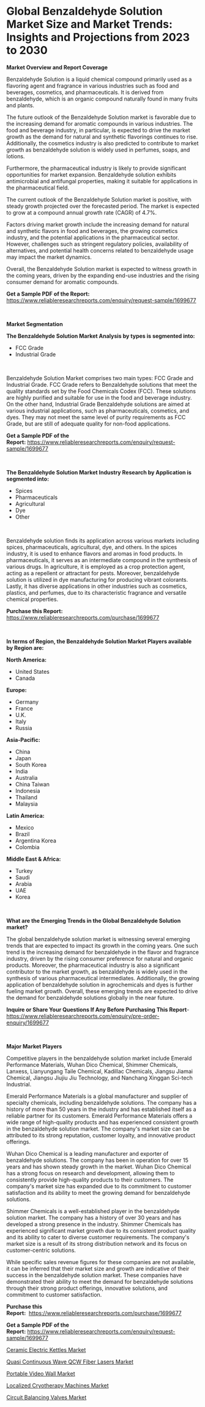 <p><h1>Global Benzaldehyde Solution Market Size and Market Trends: Insights and Projections from 2023 to 2030</h1></p><p><strong>Market Overview and Report Coverage</strong></p>
<p><p>Benzaldehyde Solution is a liquid chemical compound primarily used as a flavoring agent and fragrance in various industries such as food and beverages, cosmetics, and pharmaceuticals. It is derived from benzaldehyde, which is an organic compound naturally found in many fruits and plants.</p><p>The future outlook of the Benzaldehyde Solution market is favorable due to the increasing demand for aromatic compounds in various industries. The food and beverage industry, in particular, is expected to drive the market growth as the demand for natural and synthetic flavorings continues to rise. Additionally, the cosmetics industry is also predicted to contribute to market growth as benzaldehyde solution is widely used in perfumes, soaps, and lotions.</p><p>Furthermore, the pharmaceutical industry is likely to provide significant opportunities for market expansion. Benzaldehyde solution exhibits antimicrobial and antifungal properties, making it suitable for applications in the pharmaceutical field.</p><p>The current outlook of the Benzaldehyde Solution market is positive, with steady growth projected over the forecasted period. The market is expected to grow at a compound annual growth rate (CAGR) of 4.7%.</p><p>Factors driving market growth include the increasing demand for natural and synthetic flavors in food and beverages, the growing cosmetics industry, and the potential applications in the pharmaceutical sector. However, challenges such as stringent regulatory policies, availability of alternatives, and potential health concerns related to benzaldehyde usage may impact the market dynamics.</p><p>Overall, the Benzaldehyde Solution market is expected to witness growth in the coming years, driven by the expanding end-use industries and the rising consumer demand for aromatic compounds.</p></p>
<p><strong>Get a Sample PDF of the Report:</strong> <a href="https://www.reliableresearchreports.com/enquiry/request-sample/1699677">https://www.reliableresearchreports.com/enquiry/request-sample/1699677</a></p>
<p>&nbsp;</p>
<p><strong>Market Segmentation</strong></p>
<p><strong>The Benzaldehyde Solution Market Analysis by types is segmented into:</strong></p>
<p><ul><li>FCC Grade</li><li>Industrial Grade</li></ul></p>
<p>&nbsp;</p>
<p><p>Benzaldehyde Solution Market comprises two main types: FCC Grade and Industrial Grade. FCC Grade refers to Benzaldehyde solutions that meet the quality standards set by the Food Chemicals Codex (FCC). These solutions are highly purified and suitable for use in the food and beverage industry. On the other hand, Industrial Grade Benzaldehyde solutions are aimed at various industrial applications, such as pharmaceuticals, cosmetics, and dyes. They may not meet the same level of purity requirements as FCC Grade, but are still of adequate quality for non-food applications.</p></p>
<p><strong>Get a Sample PDF of the Report:</strong>&nbsp;<a href="https://www.reliableresearchreports.com/enquiry/request-sample/1699677">https://www.reliableresearchreports.com/enquiry/request-sample/1699677</a></p>
<p>&nbsp;</p>
<p><strong>The Benzaldehyde Solution Market Industry Research by Application is segmented into:</strong></p>
<p><ul><li>Spices</li><li>Pharmaceuticals</li><li>Agricultural</li><li>Dye</li><li>Other</li></ul></p>
<p>&nbsp;</p>
<p><p>Benzaldehyde solution finds its application across various markets including spices, pharmaceuticals, agricultural, dye, and others. In the spices industry, it is used to enhance flavors and aromas in food products. In pharmaceuticals, it serves as an intermediate compound in the synthesis of various drugs. In agriculture, it is employed as a crop protection agent, acting as a repellent or attractant for pests. Moreover, benzaldehyde solution is utilized in dye manufacturing for producing vibrant colorants. Lastly, it has diverse applications in other industries such as cosmetics, plastics, and perfumes, due to its characteristic fragrance and versatile chemical properties.</p></p>
<p><strong>Purchase this Report:</strong>&nbsp; <a href="https://www.reliableresearchreports.com/purchase/1699677">https://www.reliableresearchreports.com/purchase/1699677</a></p>
<p>&nbsp;</p>
<p><strong>In terms of Region, the Benzaldehyde Solution Market Players available by Region are:</strong></p>
<p>
    <p> <strong> North America: </strong>
        <ul>
            <li>United States</li>
            <li>Canada</li>
        </ul>
        </p> 
    <p> <strong> Europe: </strong>
        <ul>
            <li>Germany</li>
            <li>France</li>
            <li>U.K.</li>
            <li>Italy</li>
            <li>Russia</li>
        </ul>
        </p> 
    <p> <strong> Asia-Pacific: </strong>
        <ul>
            <li>China</li>
            <li>Japan</li>
            <li>South Korea</li>
            <li>India</li>
            <li>Australia</li>
            <li>China Taiwan</li>
            <li>Indonesia</li>
            <li>Thailand</li>
            <li>Malaysia</li>
        </ul>
        </p> 
    <p> <strong> Latin America: </strong>
        <ul>
            <li>Mexico</li>
            <li>Brazil</li>
            <li>Argentina Korea</li>
            <li>Colombia</li>
        </ul>
        </p> 
    <p> <strong> Middle East & Africa: </strong>
        <ul>
            <li>Turkey</li>
            <li>Saudi</li>
            <li>Arabia</li>
            <li>UAE</li>
            <li>Korea</li>
        </ul>
    </p>
    </p>
<p>&nbsp;</p>
<p><strong>What are the Emerging Trends in the Global Benzaldehyde Solution market?</strong></p>
<p><p>The global benzaldehyde solution market is witnessing several emerging trends that are expected to impact its growth in the coming years. One such trend is the increasing demand for benzaldehyde in the flavor and fragrance industry, driven by the rising consumer preference for natural and organic products. Moreover, the pharmaceutical industry is also a significant contributor to the market growth, as benzaldehyde is widely used in the synthesis of various pharmaceutical intermediates. Additionally, the growing application of benzaldehyde solution in agrochemicals and dyes is further fueling market growth. Overall, these emerging trends are expected to drive the demand for benzaldehyde solutions globally in the near future.</p></p>
<p><strong>Inquire or Share Your Questions If Any Before Purchasing This Report</strong>- <a href="https://www.reliableresearchreports.com/enquiry/pre-order-enquiry/1699677">https://www.reliableresearchreports.com/enquiry/pre-order-enquiry/1699677</a></p>
<p>&nbsp;</p>
<p><strong>Major Market Players</strong></p>
<p><p>Competitive players in the benzaldehyde solution market include Emerald Performance Materials, Wuhan Dico Chemical, Shimmer Chemicals, Lanxess, Lianyungang Taile Chemical, Kadillac Chemicals, Jiangsu Jiamai Chemical, Jiangsu Jiujiu Jiu Technology, and Nanchang Xinggan Sci-tech Industrial.</p><p>Emerald Performance Materials is a global manufacturer and supplier of specialty chemicals, including benzaldehyde solutions. The company has a history of more than 50 years in the industry and has established itself as a reliable partner for its customers. Emerald Performance Materials offers a wide range of high-quality products and has experienced consistent growth in the benzaldehyde solution market. The company's market size can be attributed to its strong reputation, customer loyalty, and innovative product offerings.</p><p>Wuhan Dico Chemical is a leading manufacturer and exporter of benzaldehyde solutions. The company has been in operation for over 15 years and has shown steady growth in the market. Wuhan Dico Chemical has a strong focus on research and development, allowing them to consistently provide high-quality products to their customers. The company's market size has expanded due to its commitment to customer satisfaction and its ability to meet the growing demand for benzaldehyde solutions.</p><p>Shimmer Chemicals is a well-established player in the benzaldehyde solution market. The company has a history of over 30 years and has developed a strong presence in the industry. Shimmer Chemicals has experienced significant market growth due to its consistent product quality and its ability to cater to diverse customer requirements. The company's market size is a result of its strong distribution network and its focus on customer-centric solutions.</p><p>While specific sales revenue figures for these companies are not available, it can be inferred that their market size and growth are indicative of their success in the benzaldehyde solution market. These companies have demonstrated their ability to meet the demand for benzaldehyde solutions through their strong product offerings, innovative solutions, and commitment to customer satisfaction.</p></p>
<p><strong>Purchase this Report:</strong>&nbsp;&nbsp;<a href="https://www.reliableresearchreports.com/purchase/1699677">https://www.reliableresearchreports.com/purchase/1699677</a></p>
<p></p>
<p><strong>Get a Sample PDF of the Report:</strong>&nbsp;<a href="https://www.reliableresearchreports.com/enquiry/request-sample/1699677">https://www.reliableresearchreports.com/enquiry/request-sample/1699677</a></p>
<p><p><a href="https://medium.com/@sake.use.loan/ceramic-electric-kettles-market-competitive-analysis-market-trends-and-forecast-to-2030-f479baabdc73">Ceramic Electric Kettles Market</a></p><p><a href="https://www.linkedin.com/pulse/quasi-continuous-wave-qcw-fiber-lasers-market-size-share-nrpke/">Quasi Continuous Wave QCW Fiber Lasers Market</a></p><p><a href="https://www.linkedin.com/pulse/portable-video-wall-market-size-share-amp-trends-analysis-pk8ze/">Portable Video Wall Market</a></p><p><a href="https://www.linkedin.com/pulse/localized-cryotherapy-machines-market-size-growth/">Localized Cryotherapy Machines Market</a></p><p><a href="https://medium.com/@melt.scale.beast/circuit-balancing-valves-market-exploring-market-share-market-trends-and-future-growth-193e2991385b">Circuit Balancing Valves Market</a></p></p>